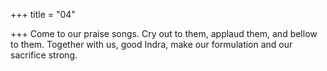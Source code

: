 +++
title = "04"

+++
Come to our praise songs. Cry out to them, applaud them, and bellow  to them.
Together with us, good Indra, make our formulation and our sacrifice  strong.